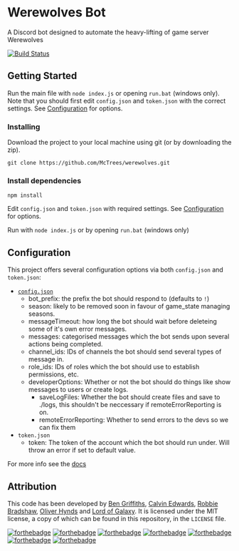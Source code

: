 # Werewolves Bot

A Discord bot designed to automate the heavy-lifting of game server Werewolves

[![Build Status](https://scrutinizer-ci.com/g/McTrees/werewolves/badges/quality-score.png)](https://scrutinizer-ci.com/g/McTrees/werewolves/)


## Getting Started

Run the main file with `node index.js` or opening `run.bat` (windows only). Note that you should first edit `config.json` and `token.json` with the correct settings. See [Configuration](#configuration) for options.


### Installing

Download the project to your local machine using git (or by downloading the zip).

```
git clone https://github.com/McTrees/werewolves.git
```

### Install dependencies

```
npm install
```

Edit `config.json` and `token.json` with required settings. See [Configuration](#configuration) for options.

Run with `node index.js` or by opening `run.bat` (windows only)


## Configuration
This project offers several configuration options via both `config.json` and `token.json`:
 - [`config.json`](https://github.com/McTrees/werewolves/blob/master/docs/config.md)
   - bot_prefix: the prefix the bot should respond to (defaults to `!`)
   - season: likely to be removed soon in favour of game_state managing seasons.
   - messageTimeout: how long the bot should wait before deleteing some of it's own error messages.
   - messages: categorised messages which the bot sends upon several actions being completed.
   - channel_ids: IDs of channels the bot should send several types of message in.
   - role_ids: IDs of roles which the bot should use to establish permissions, etc.
   - developerOptions: Whether or not the bot should do things like show messages to users or create logs.
     - saveLogFiles: Whether the bot should create files and save to ./logs, this shouldn't be neccessary if remoteErrorReporting is on.
     - remoteErrorReporting: Whether to send errors to the devs so we can fix them
 - `token.json`
   - token: The token of the account which the bot should run under. Will throw an error if set to default value.
   
For more info see the [docs](https://github.com/McTrees/werewolves/blob/master/docs/readme.md)

## Attribution
This code has been developed by [Ben Griffiths](https://github.com/BenTechy66), [Calvin Edwards](https://github.com/ed588), [Robbie Bradshaw](https://github.com/trebor97351), [Oliver Hynds](https://github.com/oliverh57) and [Lord of Galaxy](https://github.com/Lord-of-the-Galaxy).
It is licensed under the MIT license, a copy of which can be found in this repository, in the `LICENSE` file.


[![forthebadge](http://forthebadge.com/images/badges/built-with-love.svg)](http://forthebadge.com)  [![forthebadge](http://forthebadge.com/images/badges/built-with-swag.svg)](http://forthebadge.com)  [![forthebadge](http://forthebadge.com/images/badges/uses-js.svg)](http://forthebadge.com)  [![forthebadge](http://forthebadge.com/images/badges/gluten-free.svg)](http://forthebadge.com)  [![forthebadge](http://forthebadge.com/images/badges/uses-badges.svg)](http://forthebadge.com)  [![forthebadge](http://forthebadge.com/images/badges/built-by-developers.svg)](http://forthebadge.com) [![forthebadge](http://forthebadge.com/images/badges/powered-by-electricity.svg)](http://forthebadge.com)
